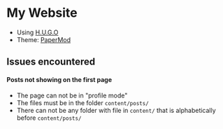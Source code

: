 # My Website
* Using [H.U.G.O](https://gohugo.io/)
* Theme: [PaperMod](https://themes.gohugo.io/themes/hugo-papermod/)


## Issues encountered

#### Posts not showing on the first page
* The page can not be in "profile mode"
* The files must be in the folder `content/posts/`
* There can not be any folder with file in `content/` that is alphabetically before `content/posts/`